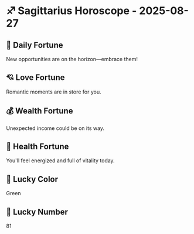 # ♐ Sagittarius Horoscope - 2025-08-27

## 🎯 Daily Fortune

New opportunities are on the horizon—embrace them!

## 💘 Love Fortune

Romantic moments are in store for you.

## 💰 Wealth Fortune

Unexpected income could be on its way.

## 🌱 Health Fortune

You'll feel energized and full of vitality today.

## 🎨 Lucky Color

Green

## 🔢 Lucky Number

81
